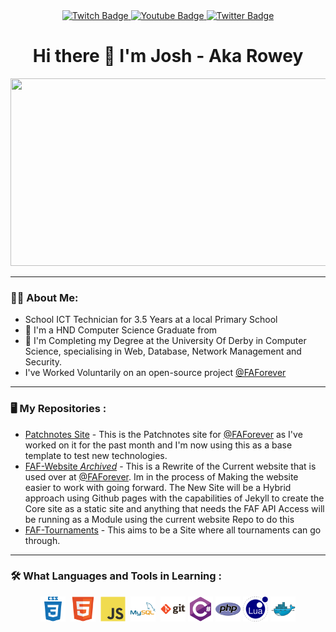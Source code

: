 <div id="badges" align="center">
    <a href="https://www.twitch.tv/mrrowey">
      <img src="https://img.shields.io/badge/Twitch-purple?style=for-the-badge&logo=twitch&logoColor=white" alt="Twitch Badge"/>
    </a>
    <a href="https://www.youtube.com/channel/UCXIoQ_KILaTNW9mb7toC6Mg">
      <img src="https://img.shields.io/badge/YouTube-red?style=for-the-badge&logo=youtube&logoColor=white" alt="Youtube Badge"/>
    </a>
    <a href="https://twitter.com/MrRowey">
      <img src="https://img.shields.io/badge/Twitter-blue?style=for-the-badge&logo=twitter&logoColor=white" alt="Twitter Badge"/>
    </a>
</div>
<h1 align="center">
  Hi there 👋 I'm Josh - Aka Rowey
</h1>
<div align="center">
  <img src="https://media.giphy.com/media/dWesBcTLavkZuG35MI/giphy.gif" width="600" height="300"/>
</div>

---

### 👨‍💻 About Me:
- School ICT Technician for 3.5 Years at a local Primary School
- 🔭 I'm a HND Computer Science Graduate from 
- 🔭 I'm Completing my Degree at the University Of Derby in Computer Science, specialising in Web, Database, Network Management and Security.
- I've Worked Voluntarily on an open-source project [@FAForever](https://github.com/FAForever)
  
---
### 🖥️ My Repositories :
- [Patchnotes Site](https://github.com/MrRowey/patchnotesSite) - This is the Patchnotes site for [@FAForever](https://github.com/FAForever) as I've worked on it for the past month and I'm now using this as a base template to test new technologies.
- [FAF-Website *Archived*](https://github.com/MrRowey/FAF-Website-Core) - This is a Rewrite of the Current website that is used over at [@FAForever](https://github.com/FAForever/website). Im in the process of Making the website easier to work with going forward. The New Site will be a Hybrid approach using Github pages with the capabilities of Jekyll to create the Core site as a static site and anything that needs the FAF API Access will be running as a Module using the current website Repo to do this
- [FAF-Tournaments](https://github.com/MrRowey/FAF-Tournaments-Client) - This aims to be a Site where all tournaments can go through.

---
### 🛠️ What Languages and Tools in Learning :

<div align="center">
  <img src="https://github.com/devicons/devicon/blob/master/icons/css3/css3-plain-wordmark.svg"  title="CSS3" alt="CSS" width="40" height="40"/>&nbsp;
  <img src="https://github.com/devicons/devicon/blob/master/icons/html5/html5-original.svg" title="HTML5" alt="HTML" width="40" height="40"/>&nbsp;
  <img src="https://github.com/devicons/devicon/blob/master/icons/javascript/javascript-original.svg" title="JavaScript" alt="JS" width="40" height="40"/>&nbsp;
  <img src="https://github.com/devicons/devicon/blob/master/icons/mysql/mysql-original-wordmark.svg" title="MySQL"  alt="MySQL" width="40" height="40"/>&nbsp;
  <img src="https://github.com/devicons/devicon/blob/master/icons/git/git-original-wordmark.svg" title="Git" **alt="Git" width="40" height="40"/>
  <img src="https://github.com/devicons/devicon/blob/master/icons/csharp/csharp-original.svg" title="C#" **alt="C#" width="40" height="40"/>
  <img src="https://github.com/devicons/devicon/blob/master/icons/php/php-original.svg" title="PHP" **alt="PHP" width="40" height="40"/>
  <img src="https://github.com/devicons/devicon/blob/master/icons/lua/lua-original.svg" title="Lua" **alt="Lua" width="40" height="40"/>    
  <img src="https://github.com/devicons/devicon/blob/master/icons/docker/docker-original.svg" title="Docker" **alt="Docker" width="40" height="40"/>
</div>
